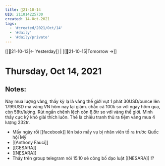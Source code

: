 ```yaml
---
title: 📝21-10-14
UID: 211014225730
created: 14-Oct-2021
tags:
  - '#created/2021/Oct/14'
  - '#daily'
  - '#daily/private'
---
```

[[📝21-10-13|<- Yesterday]] | [[📝21-10-15|Tomorrow ->]]
# Thursday, Oct 14, 2021

## Notes:
Nay mua lượng vàng, thấy kỳ lạ là vàng thế giới vụt 1 phát 30USD/ounce lên 1799USD mà vàng VN hôm nay lại giảm. chắc cả 100k so với ngày hôm qua, còn 58tr/lượng. Rút ngắn chênh lệch còn 8.8tr so với vàng thế giới. Mình thấy cực kỳ khó giải thích luôn. Thế là chiều tranh thủ ra tiệm vàng mua 4 lượng 232tr.
- Mấy ngày rồi [[facebook]] lên báo mấy vụ bị nhân viên tố ra trước Quốc hội Mỹ
- [[Anthony Fauci]]
- [[GESARA]]
- [[NESARA]]
- Thấy trên group telegram nói 15.10 sẽ công bố đạo luật [[NESARA]] !?

